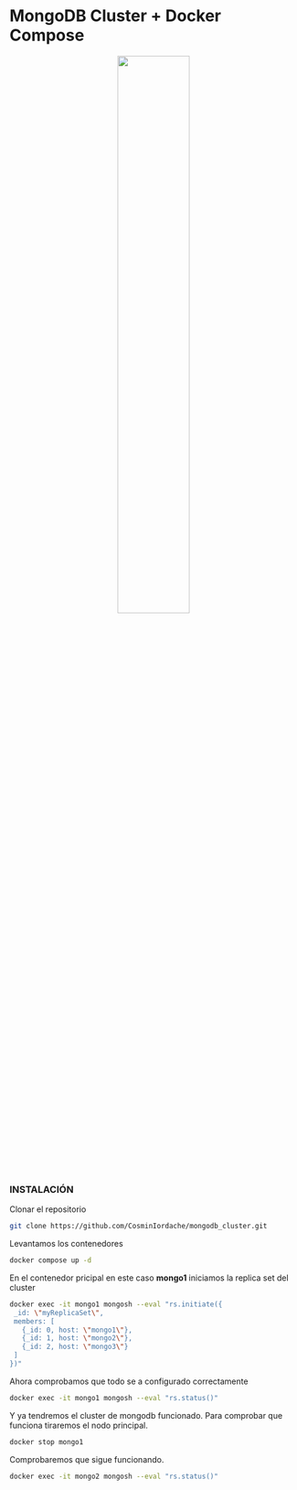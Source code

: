 # MongoDB Cluster + Docker Compose
<div align="center">
 <img src="https://miro.medium.com/v2/resize:fit:1100/format:webp/1*4iX_qCE3Ma-onGA-2e6xwg.jpeg" width="50%"  height="auto"/>
</div>

### INSTALACIÓN

Clonar el repositorio
```bash
git clone https://github.com/CosminIordache/mongodb_cluster.git
```

Levantamos los contenedores
```bash
docker compose up -d
```

En el contenedor pricipal en este caso <strong>mongo1</strong> iniciamos la replica set del cluster
```bash
docker exec -it mongo1 mongosh --eval "rs.initiate({
 _id: \"myReplicaSet\",
 members: [
   {_id: 0, host: \"mongo1\"},
   {_id: 1, host: \"mongo2\"},
   {_id: 2, host: \"mongo3\"}
 ]
})"
```

Ahora comprobamos que todo se a configurado correctamente 
```bash
docker exec -it mongo1 mongosh --eval "rs.status()"
```

Y ya tendremos el cluster de mongodb funcionado. Para comprobar que funciona tiraremos el nodo principal.
```bash
docker stop mongo1
```

Comprobaremos que sigue funcionando.
```bash
docker exec -it mongo2 mongosh --eval "rs.status()"
```

